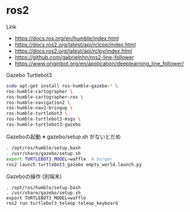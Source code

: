 # ros2

Link

- https://docs.ros.org/en/humble/index.html
- https://docs.ros2.org/latest/api/rclcpp/index.html
- https://docs.ros2.org/latest/api/rclpy/index.html
- https://github.com/gabrielnhn/ros2-line-follower
- https://www.originbot.org/en/application/deeplearning_line_follower/

Gazebo Turtlebot3
```bash
sudo apt-get install ros-humble-gazebo-* \
ros-humble-cartographer \
ros-humble-cartographer-ros \
ros-humble-navigation2 \
ros-humble-nav2-bringup \
ros-humble-turtlebot3 \
ros-humble-turtlebot3-msgs \
ros-humble-turtlebot3-gazebo
```

Gazeboの起動 ※ gazebo/setup.sh がないとだめ
```bash
. /opt/ros/humble/setup.bash
. /usr/share/gazebo/setup.sh
export TURTLEBOT3_MODEL=waffle  # burger
ros2 launch turtlebot3_gazebo empty_world.launch.py
```

Gazeboの操作 (別端末)
```
. /opt/ros/humble/setup.bash
. /usr/share/gazebo/setup.sh
export TURTLEBOT3_MODEL=waffle
ros2 run turtlebot3_teleop teleop_keyboard
```

